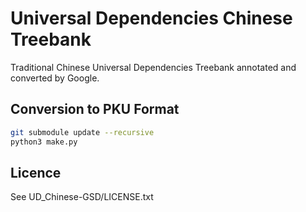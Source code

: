 # Universal Dependencies Chinese Treebank

Traditional Chinese Universal Dependencies Treebank annotated and converted by
Google.

## Conversion to PKU Format

```bash
git submodule update --recursive
python3 make.py
```

## Licence

See UD_Chinese-GSD/LICENSE.txt
